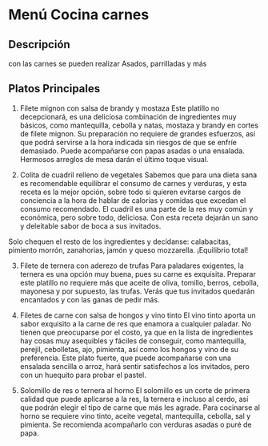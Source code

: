 # Menú Cocina carnes

## Descripción

con las carnes se pueden realizar Asados, parrilladas y más

## Platos Principales

1. Filete mignon con salsa de brandy y mostaza
Este platillo no decepcionará, es una deliciosa combinación de ingredientes muy básicos, como mantequilla, cebolla y natas, mostaza y brandy en cortes de filete mignon. Su preparación no requiere de grandes esfuerzos, así que podrá servirse a la hora indicada sin riesgos de que se enfríe demasiado. Puede acompañarse con papas asadas o una ensalada. Hermosos arreglos de mesa darán el último toque visual.

2. Colita de cuadril relleno de vegetales
Sabemos que para una dieta sana es recomendable equilibrar el consumo de carnes y verduras, y esta receta es la mejor opción, sobre todo si quieren evitarse cargos de conciencia a la hora de hablar de calorías y comidas que excedan el consumo recomendado. El cuadril es una parte de la res muy común y económica, pero sobre todo, deliciosa. Con esta receta dejarán un sano y deleitable sabor de boca a sus invitados.

Solo chequen el resto de los ingredientes y decídanse: calabacitas, pimiento morrón, zanahorias, jamón y queso mozzarella. ¡Equilibrio total!

3. Filete de ternera con aderezo de trufas
Para paladares exigentes, la ternera es una opción muy buena, pues su carne es exquisita. Preparar este platillo no requiere más que aceite de oliva, tomillo, berros, cebolla, mayonesa y por supuesto, las trufas. Verás que tus invitados quedarán encantados y con las ganas de pedir más.

4. Filetes de carne con salsa de hongos y vino tinto
El vino tinto aporta un sabor exquisito a la carne de res que enamora a cualquier paladar. No tienen que preocuparse por el costo, ya que en la lista de ingredientes hay cosas muy asequibles y fáciles de conseguir, como mantequilla, perejil, cebolletas, ajo, pimienta, así como los hongos y vino de su preferencia. Este plato fuerte, que puede acompañarse con una ensalada sencilla o arroz, hará sentir satisfechos a los invitados, pero con un huequito para probar el pastel.

5. Solomillo de res o ternera al horno
El solomillo es un corte de primera calidad que puede aplicarse a la res, la ternera e incluso al cerdo, así que podrán elegir el tipo de carne que más les agrade. Para cocinarse al horno se requiere vino tinto, aceite vegetal, mantequilla, cebolla, sal y pimienta. Se recomienda acompañarlo con verduras asadas o puré de papa. 